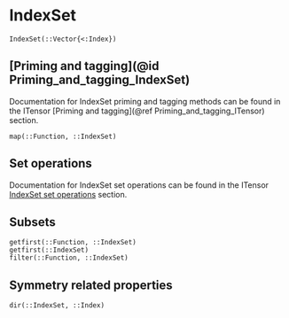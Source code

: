 # IndexSet

```@docs
IndexSet(::Vector{<:Index})
```

## [Priming and tagging](@id Priming_and_tagging_IndexSet)

Documentation for IndexSet priming and tagging methods can be found in the ITensor [Priming and tagging](@ref Priming_and_tagging_ITensor) section.

```@docs
map(::Function, ::IndexSet)
```

## Set operations

Documentation for IndexSet set operations can be found in the ITensor [IndexSet set operations](@ref) section.

## Subsets

```@docs
getfirst(::Function, ::IndexSet)
getfirst(::IndexSet)
filter(::Function, ::IndexSet)
```

## Symmetry related properties

```@docs
dir(::IndexSet, ::Index)
```
